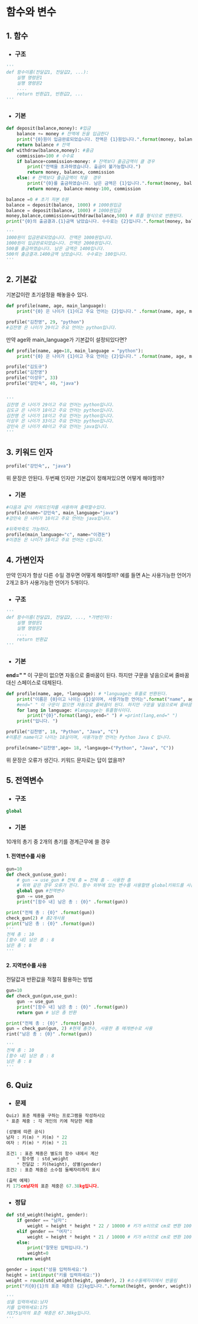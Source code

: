 # 함수와 변수
## 1. 함수
- ### 구조

```python
'''
def 함수이름(전달값1, 전달값2, ...):
    실행 명령문1
    실행 명령문2
    ....
    return 반환값1, 반환값2, ...
'''
```
- ### 기본

```python
def deposit(balance,money): #입금
    balance += money # 잔액에 돈을 입금한다
    print("{0}원이 입금완료되었습니다. 잔액은 {1}원입니다.".format(money, balance))
    return balance # 잔액
def withdraw(balance,money): #출금
    commission=100 # 수수료
    if balance+commission<money: # 잔액보다 출금금액이 클 경우
        print("잔액을 초과하였습니다. 출금이 불가능합니다.")
        return money, balance, commission
    else: # 잔액보다 출금금액이 작을  경우
        print("{0}를 출금하였습니다. 남은 금액은 {1}입니다.".format(money, balance-money-100))
        return money, balance-money-100, commission

balance =0 # 초기 자본 0원
balance = deposit(balance, 1000) # 1000원입금
balance = deposit(balance, 1000) # 1000원입금
money,balance,commission=withdraw(balance,500) # 튜플 형식으로 반환된다.
print("{0}의 출금결과.{1}금액 남았습니다. 수수료는 {2}입니다.".format(money, balance, commission))

'''
1000원이 입금완료되었습니다. 잔액은 1000원입니다.
1000원이 입금완료되었습니다. 잔액은 2000원입니다.
500를 출금하였습니다. 남은 금액은 1400입니다.
500의 출금결과.1400금액 남았습니다. 수수료는 100입니다.
'''
```
## 2. 기본값

기본값이란 초기설정을 해놓을수 있다.
```python
def profile(name, age, main_language):
    print("{0} 은 나이가 {1}이고 주요 언어는 {2}입니다." .format(name, age, main_language))

profile("김찬영", 29, "python")
#김찬영 은 나이가 29이고 주요 언어는 python입니다.
```

만약 age와 main_language가 기본값이 설정되있다면?
```python
def profile(name, age=18, main_language = "python"):
    print("{0} 은 나이가 {1}이고 주요 언어는 {2}입니다." .format(name, age, main_language))

profile("김도규")
profile("김찬영")
profile("이성우", 33)
profile("강민숙", 40, "java")


'''
김찬영 은 나이가 29이고 주요 언어는 python입니다.
김도규 은 나이가 18이고 주요 언어는 python입니다.
김찬영 은 나이가 18이고 주요 언어는 python입니다.
이성우 은 나이가 33이고 주요 언어는 python입니다.
강민숙 은 나이가 40이고 주요 언어는 java입니다.
'''
```
## 3. 키워드 인자

```python
profile("강민숙",, "java")
```

위 문장은 안된다. 두번째 인자만 기본값이 정해져있으면 어떻게 해야할까?

- ### 기본

```python
#다음과 같이 키워드인자를 사용하여 출력할수있다.
profile(name="강민숙", main_language="java")
#강민숙 은 나이가 18이고 주요 언어는 java입니다.

#뒤죽박죽도 가능하다.
profile(main_language="c", name="이경돈")
#이경돈 은 나이가 18이고 주요 언어는 c입니다.
```

## 4. 가변인자
만약 인자가 항상 다른 수일 경우면 어떻게 해야할까?
예를 들면 A는 사용가능한 언어가 2개고 B가 사용가능한 언어가 5개이다.

- ### 구조

```python
'''
def 함수이름(전달값1, 전달값2, ..., *가변인자):
    실행 명령문1
    실행 명령문2
    ....
    return 반환값
'''
```
- ### 기본

**end=" "** 이 구문이 없으면 자동으로 줄바꿈이 된다. 하지만 구문을 넣음으로써 줄바꿈대신 스페이스로 대체된다.

```python
def profile(name, age, *language): # *language는 튜플로 반환된다.
    print("이름은 {0}이고 나이는 {1}살이며, 사용가능한 언어는".format("name", age), end=" ")
    #end=" " 이 구문이 없으면 자동으로 줄바꿈이 된다. 하지만 구문을 넣음으로써 줄바꿈대신 스페이스로 대체된다.
    for lang in language: #language는 튜플형식이다.
        print("{0}".format(lang), end=" ") # =print(lang,end=" ")
    print("입니다. ")

profile("김찬영", 18, "Python", "Java", "C")
#이름은 name이고 나이는 18살이며, 사용가능한 언어는 Python Java C 입니다.
```
```python
profile(name="김찬영",age= 18, *langauge=("Python", "Java", "C"))
```
위 문장은 오류가 생긴다. 키워드 문자로는 답이 없을까?


## 5. 전역변수
- ### 구조

```python
global
```

- ### 기본

10개의 총기 중 2개의 총기를 경계근무에 쓸 경우

  #### 1. 전역변수를 사용

```python
gun=10
def check_gun(use_gun):
    # gun -= use_gun # 전체 총 = 전체 총 - 사용한 총
    # 위와 같은 경우 오류가 뜬다. 함수 외부에 있는 변수를 사용할땐 global키워드를 사용한다.
    global gun #전역변수
    gun -= use_gun
    print("[함수 내] 남은 총 : {0}" .format(gun))

print("전체 총 : {0}" .format(gun))
check_gun(2) # 총2개사용
print("남은 총 : {0}" .format(gun))
'''
전체 총 : 10
[함수 내] 남은 총 : 8
남은 총 : 8
'''
```
  #### 2. 지역변수를 사용

전달값과 반환값을 적절히 활용하는 방법
```python
gun=10
def check_gun(gun,use_gun):
    gun -= use_gun
    print("[함수 내] 남은 총 : {0}" .format(gun))
    return gun # 남은 총 반환

print("전체 총 : {0}" .format(gun))
gun = check_gun(gun, 2) #현재 총갯수, 사용한 총 매개변수로 사용
rint("남은 총 : {0}" .format(gun))

'''
전체 총 : 10
[함수 내] 남은 총 : 8
남은 총 : 8
'''
```

## 6. Quiz
- ### 문제

```python
Quiz) 표준 체중을 구하는 프로그램을 작성하시오
* 표준 체중 : 각 개인의 키에 적당한 체중

(성별에 따른 공식)
남자 : 키(m) * 키(m) * 22
여자 : 키(m) * 키(m) * 21

조건1 : 표준 체중은 별도의 함수 내에서 계산
    * 함수명 : std_weight
    * 전달값 : 키(height), 성별(gender)
조건2 : 표준 체중은 소수점 둘째자리까지 표시

(출력 예제)
키 175cm남자의 표준 체중은 67.38kg입니다.
```
- ### 정답

```python
def std_weight(height, gender):
    if gender == "남자":
        weight = height * height * 22 / 10000 # 키가 m이므로 cm로 변환 100*100
    elif gender == "여자":
        weight = height * height * 21 / 10000 # 키가 m이므로 cm로 변환 100*100
    else:
        print("잘못된 입력입니다.")
        weight=0
    return weight

gender = input("성을 입력하세요:")
height = int(input("키를 입력하세요:"))
weight = round(std_weight(height, gender), 2) #소수둘째자리에서 반올림
print("키{0}{1}의 표준 체중은 {2}kg입니다.".format(height, gender, weight))

'''
성을 입력하세요:남자
키를 입력하세요:175
키175남자의 표준 체중은 67.38kg입니다.
'''
```
